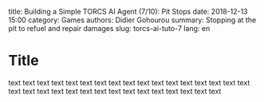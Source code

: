 title: Building a Simple TORCS AI Agent (7/10): Pit Stops
date: 2018-12-13 15:00
category: Games
authors: Didier Gohourou
summary: Stopping at the pit to refuel and repair damages
slug: torcs-ai-tuto-7
lang: en


# Title

text text text text text text text text text text text text text text text text
 text text text text text text text text text text text text text text text text

